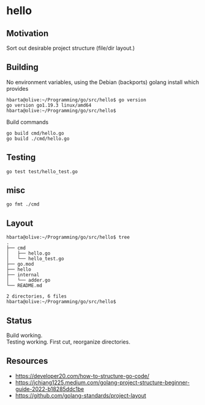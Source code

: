 # hello

## Motivation

Sort out desirable project structure (file/dir layout.)

## Building

No environment variables, using the Debian (backports) golang install which provides

```text
hbarta@olive:~/Programming/go/src/hello$ go version
go version go1.19.3 linux/amd64
hbarta@olive:~/Programming/go/src/hello$
```

Build commands

```text
go build cmd/hello.go
go build ./cmd/hello.go
```

## Testing

```text
go test test/hello_test.go
```

## misc

```text
go fmt ./cmd
```

## Layout

```text
hbarta@olive:~/Programming/go/src/hello$ tree
.
├── cmd
│   ├── hello.go
│   └── hello_test.go
├── go.mod
├── hello
├── internal
│   └── adder.go
└── README.md

2 directories, 6 files
hbarta@olive:~/Programming/go/src/hello$ 
```

## Status

Build working.  
Testing working.
First cut, reorganize directories.

## Resources

* <https://developer20.com/how-to-structure-go-code/>
*  <https://jchiang1225.medium.com/golang-project-structure-beginner-guide-2022-b18285ddc1be>
* <https://github.com/golang-standards/project-layout>
